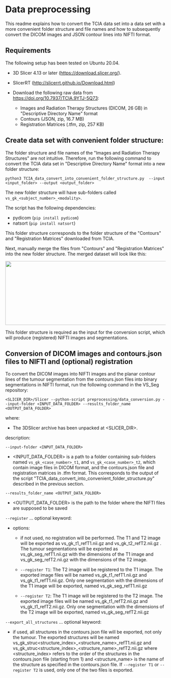 # Data preprocessing
This readme explains how to convert the TCIA data set into a data set with a more convenient folder structure and file 
names and how to subsequently convert the DICOM images and JSON contour lines into NIFTI format.

##  Requirements

The following setup has been tested on Ubuntu 20.04.

* 3D Slicer 4.13 or later (https://download.slicer.org/). 
* SlicerRT (http://slicerrt.github.io/Download.html)
  

* Download the following raw data from https://doi.org/10.7937/TCIA.9YTJ-5Q73:
  * Images and Radiation Therapy Structures (DICOM, 26 GB) in "Descriptive Directory Name" format
  * Contours (JSON, zip, 16.7 MB)
  * Registration Matrices (.tfm, zip, 257 KB)

## Create data set with convenient folder structure:
The folder structure and file names of the "Images and Radiation Therapy Structures" are not intuitive. 
Therefore, run the following command to convert the TCIA data set in "Descriptive Directory Name" format into a new folder
structure: 

```python3 TCIA_data_convert_into_convenient_folder_structure.py  --input <input_folder> --output <output_folder>```

The new folder structure will have sub-folders called `vs_gk_<subject_number>_<modality>`.

The script has the following dependencies:

* pydicom (`pip install pydicom`)
* natsort (`pip install natsort`)

This folder structure corresponds to the folder structure of the "Contours" and "Registration Matrices" downloaded from 
TCIA. 

Next, manually merge the files from "Contours" and "Registration Matrices" into the new folder structure. The merged dataset will look like this:

<img src="figures/TCIA_convenient_folder_structure.png" width="600" height="200">

This folder structure is required as the input for the conversion script, which will produce (registered) NIFTI images and segmentations. 

## Conversion of DICOM images and contours.json files to NIFTI and (optional) registration 

To convert the DICOM images into NIFTI images and the planar contour lines of the tumour segmentation from the 
contours.json files into binary segmentations in NIFTI format, run the following command in the VS_Seg repository:

``` <SLICER_DIR>/Slicer --python-script preprocessing/data_conversion.py --input-folder <INPUT_DATA_FOLDER> --results_folder_name <OUTPUT_DATA_FOLDER> ```

where:
* The 3DSlicer archive has been unpacked at <SLICER_DIR>.

description:

`````--input-folder <INPUT_DATA_FOLDER>  `````
* <INPUT_DATA_FOLDER> is a path to a folder containing sub-folders named `vs_gk_<case_number>_t1`,
                                and `vs_gk_<case_number>_t2`, which contain image files in DICOM format, and the
                                contours.json file and registration matrices in .tfm format. 
                                This corresponds to the output of the script 
                                "TCIA_data_convert_into_convenient_folder_structure.py" described in the previous 
                                section.  
  
`````--results_folder_name <OUTPUT_DATA_FOLDER>`````
* <OUTPUT_DATA_FOLDER> is the path to the folder where the NIFTI files are supposed to be saved

`--register` ... optional keyword:
* options:
    * if not used, no registration will be performed. The T1 and T2 image will be exported as
vs_gk_t1_refT1.nii.gz and vs_gk_t2_refT2.nii.gz . The tumour segmentations will be exported as
vs_gk_seg_refT1.nii.gz with the dimensions of the T1 image and vs_gk_seg_refT2.nii.gz with the
dimensions of the T2 image.
   
    * `--register T1`: The T2 image will be registered to the T1 image. The exported image files will be named
                vs_gk_t1_refT1.nii.gz and vs_gk_t1_refT1.nii.gz. Only one segmentation with the dimensions of the T1
                image will be exported, named vs_gk_seg_refT1.nii.gz
      
    * `--register T2`: The T1 image will be registered to the T2 image. The exported image files will be named
                vs_gk_t1_refT2.nii.gz and vs_gk_t1_refT2.nii.gz. Only one segmentation with the dimensions of the T2
                image will be exported, named vs_gk_seg_refT2.nii.gz
      
`--export_all_structures` ... optional keyword:
* if used, all structures in the contours.json file will be exported, not
                            only the tumour. The exported structures will be named
                            vs\_gk\_struc<structure_index>\_<structure_name>\_refT1.nii.gz and
                            vs\_gk\_struc<structure_index>\_<structure_name>\_refT2.nii.gz where <structure_index> refers to
                            the order of the structures in the contours.json file (starting from 1) and <structure_name>
                            is the name of the structure as specified in the contours.json file. If `--register T1` or `--register T2` is used, only one of the two files is exported.
